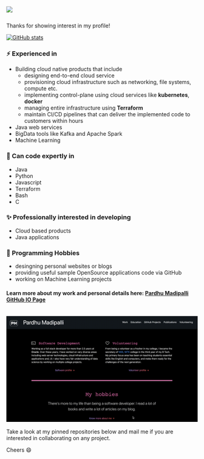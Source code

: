 <h1><img src="https://emojis.slackmojis.com/emojis/images/1613822075/14046/hi.gif?1613822075" width="50"/></h1>

Thanks for showing interest in my profile!

[![GitHub stats](https://github-readme-stats.vercel.app/api?username=PardhuMadipalli&theme=dracula&hide=contribs)](https://github.com/PardhuMadipalli/PardhuMadipalli)

### ⚡ Experienced in
- Building cloud native products that include
    - designing end-to-end cloud service
    - provisioning cloud infrastructure such as networking, file systems, compute etc.
    - implementing control-plane using cloud services like **kubernetes**, **docker**
    - managing entire infrastructure using **Terraform**
    - maintain CI/CD pipelines that can deliver the implemented code to customers within hours
- Java web services
- BigData tools like Kafka and Apache Spark 
- Machine Learning

### 🔭 Can code expertly in
- Java
- Python
- Javascript
- Terraform
- Bash
- C

### ✨ Professionally interested in developing
- Cloud based products
- Java applications

### 👯 Programming Hobbies 
- desingning personal websites or blogs
- providing useful sample OpenSource applications code via GitHub
- working on Machine Learning projects

<h4>Learn more about my work and personal details here: <a href="https://pardhumadipalli.github.io">Pardhu Madipalli GitHub IO Page</a></h4>
<br/>

<a href="https://pardhumadipalli.github.io">
<img style="margin-left: auto; margin-right: auto" alt="PardhuMadipalli GitHub Page" src="files/website_recording.gif"/>
<br/>
</a>

Take a look at my pinned repositories below and mail me if you are interested in collaborating on any project.

Cheers 😄


<!--
**PardhuMadipalli/PardhuMadipalli** is a ✨ _special_ ✨ repository because its `README.md` (this file) appears on your GitHub profile.

Here are some ideas to get you started:

- 🔭 I’m currently working on ...
- 🌱 I’m currently learning ...
- 👯 I’m looking to collaborate on ...
- 🤔 I’m looking for help with ...
- 💬 Ask me about ...
- 📫 How to reach me: ...
- 😄 Pronouns: ...
- ⚡ Fun fact: ...
-->
